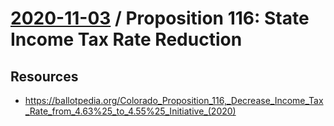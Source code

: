 # [2020-11-03](README.md) / Proposition 116: State Income Tax Rate Reduction

## Resources

- https://ballotpedia.org/Colorado_Proposition_116,_Decrease_Income_Tax_Rate_from_4.63%25_to_4.55%25_Initiative_(2020)


